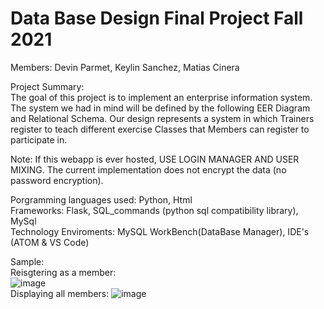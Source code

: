 # Data Base Design Final Project Fall 2021  
Members: Devin Parmet, Keylin Sanchez, Matias Cinera   

Project Summary:   
The goal of this project is to implement an enterprise information system. The system we had in mind will be defined by the following EER Diagram and Relational Schema. Our design represents a system in which Trainers register to teach different exercise Classes that Members can register to participate in.

Note: If this webapp is ever hosted, USE LOGIN MANAGER AND USER MIXING. The current implementation does not encrypt the data (no password encryption).

Porgramming languages used: Python, Html  
Frameworks: Flask, SQL_commands (python sql compatibility library), MySql  
Technology Enviroments: MySQL WorkBench(DataBase Manager), IDE's (ATOM & VS Code)  

Sample:  
Reisgtering as a member:  
![image](https://user-images.githubusercontent.com/64340009/144139329-2f671742-2bcd-4569-a811-7d4a6cd6c9a1.png)  
Displaying all members: 
![image](https://user-images.githubusercontent.com/64340009/140262583-03e15d1a-f3f7-4559-bd46-8a1f10a3ea65.png)  
